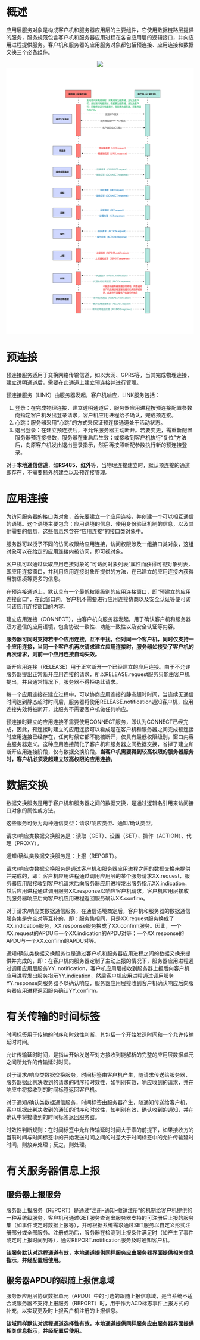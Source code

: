 # 概述

应用层服务对象是构成客户机和服务器应用层的主要组件，它使用数据链路层提供的服务，服务规范包含客户机和服务器应用进程在各自应用层的逻辑接口，并向应用进程提供服务。客户机和服务器的应用服务对象都包括预连接、应用连接和数据交换三个必备组件。


<div align="center"><img src="https://github.com/laneston/note/blob/main/00-img/Post-DL_T698_45-application/计量主站连接流程.jpg.jpg"></div>


<div align="center"><img src="https://github.com/laneston/note/blob/main/00-img/Post-DL_T698_45-application/应用层通信流程.jpg"></div>


# 预连接

预连接服务适用于交换网络传输信道，如以太网、GPRS等，当其完成物理连接，建立透明通道后，需要在此通道上建立预连接并进行管理。

预连接服务（LINK）由服务器发起，客户机响应，LINK服务包括：


1. 登录：在完成物理连接，建立透明通道后，服务器应用进程按预连接配置参数向指定客户机发出登录请求，客户机应用进程给予确认，完成预连接。
2. 心跳：服务器采用“心跳”的方式来保证预连接通道处于活动状态。
3. 退出登录：在建立预连接后，不允许服务器主动断开。若要变更，需重新配置服务器预连接参数，服务器在重启后生效；或接收到客户机执行“复位”方法后，向原客户机发出退出登录指示，然后再按照新配参数执行新的预连接登录。

对于**本地通信信道**，如**RS485、红外**等，当物理连接建立时，默认预连接的通道即存在，不需要额外的建立以及预连接管理。

# 应用连接

为访问服务器的接口类对象，首先要建立一个应用连接，并创建一个可以相互通信的语境。这个语境主要包含：应用语境的信息、使用身份验证机制的信息，以及其他需要的信息，这些信息包含在“应用连接”的接口类对象中。

服务器可以授予不同的访问权限给应用连接，访问权限涉及一组接口类对象，这组对象可以在给定的应用连接内被访问，即可视对象。

客户机可以通过读取应用连接对象的“可访问对象列表”属性而获得可视对象列表，即应用连接窗口，并利用应用连接对象所提供的方法，在已建立的应用连接内获得当前语境等更多的信息。

在预连接通道上，默认具有一个最低权限级别的应用连接窗口，即“预建立的应用连接窗口”，在此窗口内，客户机不需要进行应用连接协商以及安全认证等便可访问该应用连接窗口的内容。

建立应用连接（CONNECT），由客户机向服务器发起，用于确认客户机和服务器双方通信的应用语境，包含协议一致性、功能一致性以及安全认证等内容。

**服务器可同时支持若干个应用连接，互不干扰，但对同一个客户机，同时仅支持一个应用连接，当同一个客户机再次请求建立应用连接时，服务器如接受了客户机的再次请求，则前一个应用连接自动失效。**

断开应用连接（RELEASE）用于正常断开一个已经建立的应用连接。由于不允许服务器提出正常断开应用连接的请求，所以RELEASE.request服务只能由客户机提出，并且通常情况下，服务器不得拒绝此请求。

每一个应用连接在建立过程中，可以协商应用连接的静态超时时间，当连续无通信时间达到静态超时时间后，服务器将使用RELEASE.notification通知客户机，应用连接失效将被断开，此服务不需要客户机做任何响应。


预连接时建立的应用连接不需要使用CONNECT服务，即认为CONNECT已经完成，因此，预连接时建立的应用连接可以看成是在客户机和服务器之间完成预连接时应用连接已经存在，任何时候它都不能被断开，仅具有最低权限级别，窗口内容由服务器定义。这种应用连接简化了客户机和服务器之间数据交换，省掉了建立和断开应用连接阶段，仅有数据交换阶段。**当客户机需要得到较高权限的服务器服务时，客户机必须发起建立较高权限的应用连接。**


# 数据交换

数据交换服务是用于客户机和服务器之间的数据交换，是通过逻辑名引用来访问接口对象的属性或方法。

这些服务可分为两种通信类型：请求/响应类型、通知/确认类型。

请求/响应类数据交换服务是：读取（GET）、设置（SET）、操作（ACTION）、代理（PROXY）。

通知/确认类数据交换服务是：上报（REPORT）。

请求/响应类数据交换服务是通过客户机和服务器应用进程之间的数据交换来提供并完成的，即：客户机应用进程通过调用应用层的某个服务请求XX.request，服务器应用层接收到客户机请求后向服务器应用进程发出服务指示XX.indication，然后应用进程通过调用服务XX.response以响应客户机请求，客户机应用层接收到服务器响应后向客户机应用进程返回服务确认XX.confirm。

对于请求/响应类数据通信服务，在通信语境商定后，客户机和服务器的数据通信服务集是完全对等互补的，即：服务集相同，只是XX.request服务换成了XX.indication服务，XX.response服务换成了XX.confirm服务。因此，一个XX.request的APDU与一个XX.indication的APDU对等；一个XX.response的APDU与一个XX.confirm的APDU对等。

通知/确认类数据交换服务也是通过客户机和服务器应用进程之间的数据交换来提供并完成的，即：在客户机向服务器定制了主动上报的情况下，服务器应用进程通过调用应用层服务YY. notification，客户机应用层接收到服务器上报后向客户机应用进程发出服务指示YY.indication，然后客户机应用进程通过调用服务YY.response向服务器予以确认响应，服务器应用层接收到客户机确认响应后向服务器应用进程返回服务确认YY.confirm。


# 有关传输的时间标签

时间标签用于传输的时序和时效性判断，其包括一个开始发送时间和一个允许传输延时时间。

允许传输延时时间，是指从开始发送至对方接收到能解析的完整的应用层数据单元之间所允许的传输延时时间。

对于请求/响应类数据交换服务，时间标签由客户机产生，随请求传送给服务器，服务器据此判决收到的请求的时序和时效性，如判别有效，响应收到的请求，并在响应中将接收到的时间标签返回客户机。

对于通知/确认类数据通信服务，时间标签由服务器产生，随通知传送给客户机，客户机据此判决收到的通知的时序和时效性，如判别有效，确认收到的通知，并在确认中将接收到的时间标签返回服务器。

时效性判断规则：在时间标签中允许传输延时时间大于零的前提下，如果接收方的当前时间与时间标签中的开始发送时间之间的时差大于时间标签中的允许传输延时时间，则放弃处理；反之，则处理。

# 有关服务器信息上报

## 服务器上报服务

服务器上报服务（REPORT）是通过“注册-通知-撤销注册”的机制给客户机提供的一种系统级服务。客户机可通过GET服务查询出服务器支持的可注册后上报的服务集（如事件或定时数据上报等），并可根据系统需求通过SET服务以自定义形式注册部分或全部服务。注册成功后，服务器在检测到上报条件满足时（如产生了事件或定时上报时间到等），通过REPORT.notification服务及时通知客户机。

**该服务默认对远程通道有效，本地通道提供同样服务应由服务器界面提供相关信息指示，并经配置后使用。**

## 服务器APDU的跟随上报信息域

服务器应用层协议数据单元（APDU）中的可选的跟随上报信息域，是当系统不适合或服务器不支持上报服务（REPORT）时，用于作为ACD标志事件上报方式的补充，以实现更及时上报客户机注册的上报信息。

**该域同样默认对远程通道选择性有效，本地通道提供同样服务应由服务器界面提供相关信息指示，并经配置后使用。**



